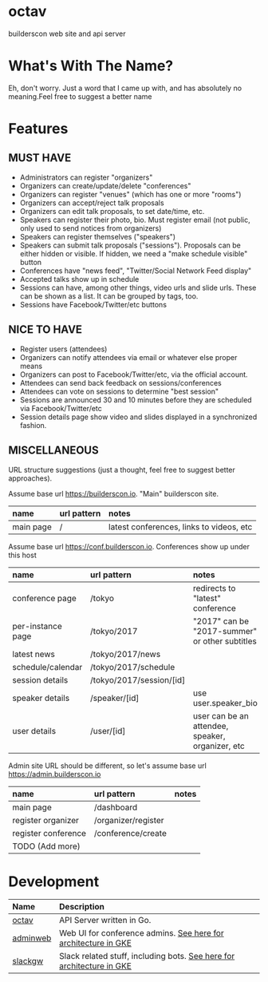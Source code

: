 # octav

builderscon web site and api server

# What's With The Name?

Eh, don't worry. Just a word that I came up with, and has absolutely no meaning.Feel free to suggest a better name

# Features

## MUST HAVE

* Administrators can register "organizers"
* Organizers can create/update/delete "conferences"
* Organizers can register "venues" (which has one or more "rooms")
* Organizers can accept/reject talk proposals
* Organizers can edit talk proposals, to set date/time, etc.
* Speakers can register their photo, bio. Must register email (not public, only used to send notices from organizers)
* Speakers can register themselves ("speakers")
* Speakers can submit talk proposals ("sessions"). Proposals can be either hidden or visible. If hidden, we need a "make schedule visible" button
* Conferences have "news feed", "Twitter/Social Network Feed display"
* Accepted talks show up in schedule
* Sessions can have, among other things, video urls and slide urls. These can be shown as a list. It can be grouped by tags, too.
* Sessions have Facebook/Twitter/etc buttons

## NICE TO HAVE

* Register users (attendees)
* Organizers can notify attendees via email or whatever else proper means
* Organizers can post to Facebook/Twitter/etc, via the official account.
* Attendees can send back feedback on sessions/conferences
* Attendees can vote on sessions to determine "best session"
* Sessions are announced 30 and 10 minutes before they are scheduled via Facebook/Twitter/etc
* Session details page show video and slides displayed in a synchronized fashion.

## MISCELLANEOUS

URL structure suggestions (just a thought, feel free to suggest better approaches).

Assume base url https://builderscon.io. "Main" builderscon site.

| name              | url pattern              | notes                                          |
|:------------------|:-------------------------|:-----------------------------------------------|
| main page         | /                        | latest conferences, links to videos, etc       |


Assume base url https://conf.builderscon.io. Conferences show up under this host

| name              | url pattern              | notes                                          |
|:------------------|:-------------------------|:-----------------------------------------------|
| conference page   | /tokyo                   | redirects to "latest" conference               |
| per-instance page | /tokyo/2017              | "2017" can be "2017-summer" or other subtitles |
| latest news       | /tokyo/2017/news         | |
| schedule/calendar | /tokyo/2017/schedule     | |
| session details   | /tokyo/2017/session/[id] | |
| speaker details   | /speaker/[id]            | use user.speaker\_bio |
| user details      | /user/[id]               | user can be an attendee, speaker, organizer, etc |


Admin site URL should be different, so let's assume base url https://admin.builderscon.io

| name                | url pattern         | notes                                          |
|:--------------------|:--------------------|:-----------------------------------------------|
| main page           | /dashboard          |                                                |
| register organizer  | /organizer/register | |
| register conference | /conference/create  | |
| TODO (Add more) | | |

# Development

| Name            | Description               | 
|:----------------|:--------------------------|
| [octav](octav/) | API Server written in Go. |
| [adminweb](https://github.com/builderscon/admin.builderscon.io) | Web UI for conference admins. [See here for architecture in GKE](https://github.com/builderscon/gcp-deploy) |
| [slackgw](https://github.com/builderscon/slackbot) | Slack related stuff, including bots. [See here for architecture in GKE](https://github.com/builderscon/gcp-deploy) |
